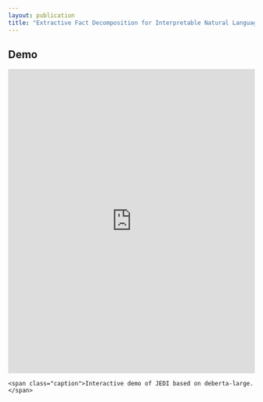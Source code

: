 ```yaml
---
layout: publication
title: "Extractive Fact Decomposition for Interpretable Natural Language Inference in one Forward Pass"
---
```


<h2>Demo</h2>

<div class="image-caption">

  <iframe class="frame" src="https://jedi.nicpopovic.com/demo/?__fullscreen=true" frameborder="0" width="100%" height="620" style="width: 100%; height: 620px;"></iframe>

  <script>
    function adjustIframeHeight() {
      const iframe = document.querySelector('.frame');
      if (!iframe) {
        setTimeout(adjustIframeHeight, 100);
        return;
      }
      if (window.innerWidth <= 452) {
        iframe.style.height = '730px'; // Set height to 750px for mobile
      } else {
        iframe.style.height = '620px'; // Default height for larger screens
      }
    }

    // Adjust iframe height on load and when the window is resized
    window.onload = adjustIframeHeight;
    window.onresize = adjustIframeHeight;
  </script>
    <span class="caption">Interactive demo of JEDI based on deberta-large.</span>
</div>
